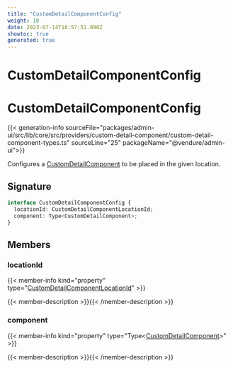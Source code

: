 ```yaml
---
title: "CustomDetailComponentConfig"
weight: 10
date: 2023-07-14T16:57:51.090Z
showtoc: true
generated: true
---
```

<!-- This file was generated from the Vendure source. Do not modify. Instead, re-run the "docs:build" script -->

# CustomDetailComponentConfig
<div class="symbol">


# CustomDetailComponentConfig

{{< generation-info sourceFile="packages/admin-ui/src/lib/core/src/providers/custom-detail-component/custom-detail-component-types.ts" sourceLine="25" packageName="@vendure/admin-ui">}}

Configures a <a href='/admin-ui-api/custom-detail-components/custom-detail-component#customdetailcomponent'>CustomDetailComponent</a> to be placed in the given location.

## Signature

```TypeScript
interface CustomDetailComponentConfig {
  locationId: CustomDetailComponentLocationId;
  component: Type<CustomDetailComponent>;
}
```
## Members

### locationId

{{< member-info kind="property" type="<a href='/admin-ui-api/custom-detail-components/custom-detail-component-location-id#customdetailcomponentlocationid'>CustomDetailComponentLocationId</a>"  >}}

{{< member-description >}}{{< /member-description >}}

### component

{{< member-info kind="property" type="Type&#60;<a href='/admin-ui-api/custom-detail-components/custom-detail-component#customdetailcomponent'>CustomDetailComponent</a>&#62;"  >}}

{{< member-description >}}{{< /member-description >}}


</div>
